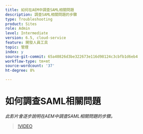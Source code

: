 ```yaml
---
title: 如何在AEM中調查SAML相關問題
description: 調查SAML相關問題的步驟
type: Troubleshooting
product: Sites
role: Admin
level: Intermediate
version: 6.5, cloud-service
feature: 開發人員工具
topic: 管理
index: y
source-git-commit: 65a40826d3be322673e116d98124c3cbfb1d6eb4
workflow-type: tm+mt
source-wordcount: '37'
ht-degree: 8%

---
```


# 如何調查SAML相關問題

*此影片會逐步說明在AEM中調查SAML相關問題的步驟。*

>[!VIDEO](https://video.tv.adobe.com/v/335466?quality=9&learn=on)